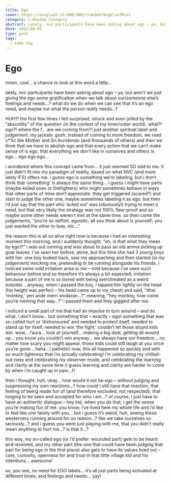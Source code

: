 ```yaml
---
title: Ego
cover: https://unsplash.it/400/300/?random?AngelsofMist
category: 1.Random Category
abstract: Lately, nvc participants have been asking about ego – ya, but aren’t we just giving the ego some gratification when we talk about our/someone else’s feelings and needs…? what do we do when we can see that it’s an ego need, and maybe not what the person really needs…?
date: 2012-08-05
type: post
tags:
  - some tag
---
```


# Ego

mmm, cool… a chance to look at this word a little…

lately, nvc participants have been asking about ego – ya, but aren’t we just giving the ego some gratification when we talk about our/someone else’s feelings and needs…? what do we do when we can see that it’s an ego need, and maybe not what the person really needs…?

HUH?! the first few times i felt surprised, struck and even jolted by the “absurdity” of the question (in the context of my inner/outer world). what?! ego?! where the f… are we coming from?! just another spiritual label and judgement. my jackals: gosh, instead of coming to more freedom, we read s\*%t like Mother and Sri Aurobindo (and thousands of others) and then we think that we have to abolish ego and that every action that we can’t make sense of is ego, that everything we don’t like in ourselves and others is ego… ego ego ego…

i wondered where this concept came from… it just seemed SO odd to me. it just didn’t fit into my paradigm of reality, based on what NVC (and more lately IFS) offers me. i guess ego is something we’re labeling, but i don’t think that ‘something’ is always the same thing… i guess i might have parts (maybe exiled ones or firefighters) who might sometimes behave in ways that other parts of mine don’t appreciate. they get triggered (scared?) and start to judge the other one, maybe sometimes labeling it as ego. but then i’d just say that the part who ‘acted out’ was (obviously!) trying to meet a need, but that very likely the strategy was not 100% flaw-proof and so maybe some other needs weren’t met at the same time. so then come the judgements, “you’re so selfish, egoistic; all you think about is yourself; you just wanted the other to lose, etc…”

the reason this is all so alive right now is because i had an interesting moment this morning, and i suddenly thought, “oh, is that what they mean by ego?!” i was out running and was about to pass an old amma picking up goat leaves. i’ve seen her before, alone, but this time she had 3 young boys with her. one boy looked back, saw me approaching and then started (in my judgement) mocking me, pretending to be running alongside his friends. i noticed some mild irritation arise in me – mild because i’ve seen such behaviour before and so therefore it’s always a bit expected; irritation because a part of me is so bored with being seen/treated as a weird outsider… anyway, when i passed the boy, i tapped him lightly on the head (his height was perfect – his head came up to my chest) and said, “dhai ‘monkey,’ yen ande merri wodaran…?” meaning, “hey monkey, how come you’re running that way…?” i passed them and they giggled after me.

i noticed a small part of me that had an impulse to turn around – and do what, i don’t know… but something that – exactly – ego! something that was so-called hurt or ‘dishonoured’ and needed to protect itself, needed to stand up for itself, needed to win ‘the fight,’ couldn’t let those stupid kids win. wow… l’aura… look at yourself… making a big deal, getting all wound up… you know you couldn’t win anyway… we always have our freedom… no matter how scary you might appear, those kids could still laugh at you once you’re gone… haha…! pathetic! now, this all happened so quickly and with so much lightness that i’m actually celebrating! i’m celebrating my chilled-out-ness and celebrating my observer-mode, and celebrating the learning and clarity at the same time (i guess learning and clarity are harder to come by when i’m caught up in pain…)!

then i thought, huh, okay… how would it not be ego – without judging and suppressing my own reactions…? how could i still have that reaction, that feeling of being made fun of (and therefore excluded, not respected), that longing to be seen and accepted for who i am…? of course, i just have to have an authentic dialogue – hey kid, when you do that, i get the sense you’re making fun of me. you know, i’ve lived here my whole life and i’d like to feel like one family with you… but i guess it’s weird, huh, seeing these westerners running around for no reason…? like we take ourselves so seriously…? and i guess you were just playing with me, that you didn’t really mean anything to hurt me…? is that it…?

this way, my so-called ego (or i’d prefer: wounded part) gets to be heard and received, and my other part (the one that could have been judging that part for being ego in the first place) also gets to have its values lived out – care, curiosity, openness for and trust in that little village kid and his intentions… awesome!

so, you see, no need for EGO labels… it’s all just parts being activated at different times, and feelings and needs… yay!

